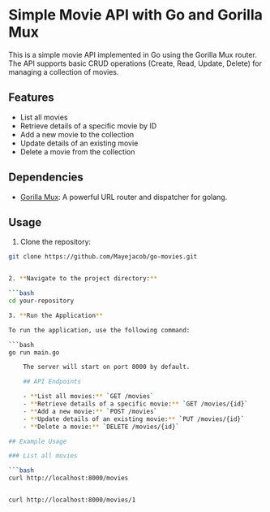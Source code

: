 # Simple Movie API with Go and Gorilla Mux

This is a simple movie API implemented in Go using the Gorilla Mux router. The API supports basic CRUD operations (Create, Read, Update, Delete) for managing a collection of movies.

## Features

- List all movies
- Retrieve details of a specific movie by ID
- Add a new movie to the collection
- Update details of an existing movie
- Delete a movie from the collection

## Dependencies

- [Gorilla Mux](https://github.com/gorilla/mux): A powerful URL router and dispatcher for golang.

## Usage

1. Clone the repository:

```bash
git clone https://github.com/Mayejacob/go-movies.git


2. **Navigate to the project directory:**

```bash
cd your-repository

3. **Run the Application**

To run the application, use the following command:

```bash
go run main.go

    The server will start on port 8000 by default.

    ## API Endpoints

    - **List all movies:** `GET /movies`
    - **Retrieve details of a specific movie:** `GET /movies/{id}`
    - **Add a new movie:** `POST /movies`
    - **Update details of an existing movie:** `PUT /movies/{id}`
    - **Delete a movie:** `DELETE /movies/{id}`

## Example Usage

### List all movies

```bash
curl http://localhost:8000/movies


curl http://localhost:8000/movies/1
